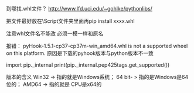 
到哪找.whl文件？
http://www.lfd.uci.edu/~gohlke/pythonlibs/

把文件最好放在\Script文件夹里面再pip install xxxx.whl


注意whl文件名不能改 必须一模一样和原名



报错： pyHook-1.5.1-cp37-cp37m-win_amd64.whl is not a supported wheel on this platform.
原因是下载的pyhook版本与python版本不一致

import pip._internal
print(pip._internal.pep425tags.get_supported())


版本的含义
Win32 -> 指的就是Windows系统； 
64 bit- > 指的是Windows是64位的； 
AMD64 -> 指的就是 CPU是x64的
